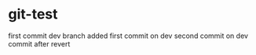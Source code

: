 # git-test

first commit
dev branch added
first commit on dev 
second  commit on dev 
commit after revert